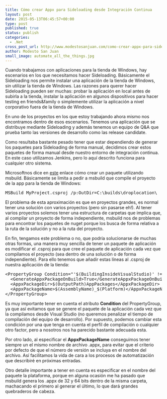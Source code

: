 ```yaml
---
title: Cómo crear Appx para Sideloading desde Integración Continua
layout: post
date: 2015-05-13T06:45:57+00:00
type: post
published: true
status: publish
categories:
  - .Net
cross_post_url: http://www.modestosanjuan.com/como-crear-appx-para-sideloading-desde-integracion-continua/
author: Modesto San Juan
small_image: automate_all_the_things.jpg
---
```


Cuando trabajamos con aplicaciones para la tienda de Windows, hay escenarios en los que necesitamos hacer Sideloading. Básicamente el Sideloading nos permite instalar una aplicación de la tienda de Windows, sin utilizar la tienda de Windows. Las razones para querer hacer Sideloading pueden ser muchas: probar la aplicación en local antes de subirla a la tienda, instalar la aplicación en algunos dispositivos para hacer testing en friends&family o simplemente utilizar la aplicación a nivel corporativo fuera de la tienda de Windows.

En uno de los proyectos en los que estoy trabajando ahora mismo nos encontramos dentro de esos escenarios. Tenemos una aplicación que se distribuye mediante Sideloading y además tenemos un equipo de Q&A que prueba tanto las versiones de desarrollo como las release candidate.

Como resultaba bastante pesado tener que estar dependiendo de generar los paquetes para Sideloading de forma manual, decidimos crear estos paquetes de forma manual desde nuestro entorno de integración continua. En este caso utilizamos Jenkins, pero lo aquí descrito funciona para cualquier otro sistema.

Microsoftnos dice en [este][1] enlace cómo crear un paquete utilizando msbuild. Básicamente se limita a pedir a msbuild que compile el proyecto de la app para la tienda de Windows:

<pre class="lang:default decode:true">MSBuild MyProject.csproj /p:OutDir=C:\builds\droplocation\</pre>

El problema de esta aproximación es que en proyectos grandes, es normal tener una solución con varios proyectos (pero sin pasarse eh!). Al tener varios proyectos solemos tener una estructura de carpetas que implica que, al compilar un proyecto de forma independiente, msbuild nos de problemas para encontrar los paquetes de nuget porque los busca de forma relativa a la ruta de la solución y no a la ruta del proyecto.

En fin, tengamos este problema o no, que podría solucionarse de muchas otras formas, una manera muy sencilla de tener un paquete de aplicación es modificar el .csproj para que cree el paquete de aplicación cada vez que compilamos el proyecto (sea dentro de una solución o de forma independiente). Para ello tenemos que añadir estas líneas al .csproj de nuestra aplicación de la tienda:

<pre class="lang:xhtml decode:true">&lt;PropertyGroup Condition="'$(BuildingInsideVisualStudio)' != 'true'"&gt;
  &lt;GenerateAppxPackageOnBuild&gt;True&lt;/GenerateAppxPackageOnBuild&gt;
  &lt;AppxPackageDir&gt;$(OutputPath)AppPackages&lt;/AppxPackageDir&gt;
  &lt;AppxPackageName&gt;$(AssemblyName)_$(Platform)&lt;/AppxPackageName&gt;
&lt;/PropertyGroup&gt;    
</pre>

Es muy importante tener en cuenta el atributo **Condition** del PropertyGroup, ya que así evitamos que se genere el paquete de la aplicación cada vez que la compilamos desde Visual Studio (no queremos penalizar el tiempo de compilación del equipo de desarrollo). Por supuesto, podemos cambiar esta condición por una que tenga en cuenta el perfil de compilación o cualquier otro factor, pero a nosotros nos ha parecido bastante adecuada esta.

Por otro lado, al especificar el **AppxPackageName** conseguimos tener siempre un el mismo nombre de archivo .appx, para evitar que el criterio por defecto de que el número de versión se incluya en el nombre del archivo. Así facilitamos la vida de cara a los procesos de automatización que describiré en próximas entradas.

Otro detalle importante a tener en cuenta es especificar en el nombre del paquete la plataforma, porque en alguna ocasión me ha pasado que msbuild genera los .appx de 32 y 64 bits dentro de la misma carpeta, machacando el primero al generar el último, lo que dará grandes quebraderos de cabeza.

&nbsp;

 [1]: https://msdn.microsoft.com/en-us/library/hh924768.aspx